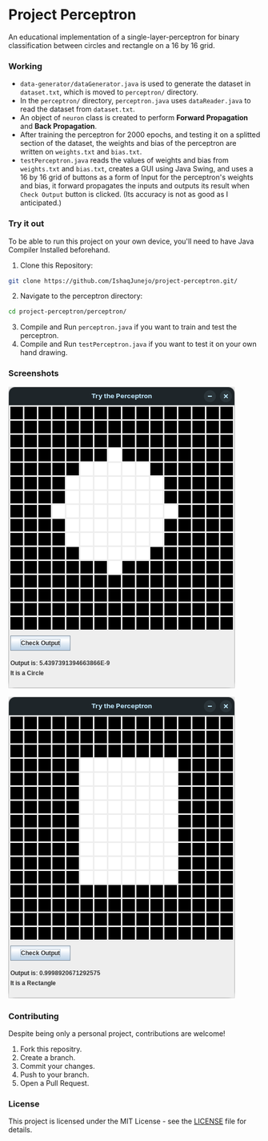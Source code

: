 # Project Perceptron
An educational implementation of a single-layer-perceptron for binary classification between circles and rectangle on a 16 by 16 grid.

### Working
- `data-generator/dataGenerator.java` is used to generate the dataset in `dataset.txt`, which is moved to `perceptron/` directory.
- In the `perceptron/` directory, `perceptron.java`  uses `dataReader.java` to read the dataset from `dataset.txt`.
- An object of `neuron` class is created to perform **Forward Propagation** and **Back Propagation**.
- After training the perceptron for 2000 epochs, and testing it on a splitted section of the dataset, the weights and bias of the perceptron are written on `weights.txt` and `bias.txt`.
- `testPerceptron.java` reads the values of weights and bias from `weights.txt` and `bias.txt`, creates a GUI using Java Swing, and uses a 16 by 16 grid of buttons as a form of Input for the perceptron's weights and bias, it forward propagates the inputs and outputs its result when `Check Output` button is clicked. (Its accuracy is not as good as I anticipated.)

### Try it out

To be able to run this project on your own device, you'll need to have Java Compiler Installed beforehand.
1. Clone this Repository:
```bash
git clone https://github.com/IshaqJunejo/project-perceptron.git/
```

2. Navigate to the perceptron directory:
```bash
cd project-perceptron/perceptron/
```

3. Compile and Run `perceptron.java` if you want to train and test the perceptron.
4. Compile and Run `testPerceptron.java` if you want to test it on your own hand drawing.

### Screenshots

![Screenshot](Screenshots/Screenshot-00.png)

![Screenshot](Screenshots/Screenshot-01.png)

### Contributing

Despite being only a personal project, contributions are welcome!
1. Fork this repositry.
2. Create a branch.
3. Commit your changes.
4. Push to your branch.
5. Open a Pull Request.

### License

This project is licensed under the MIT License - see the [LICENSE](LICENSE) file for details.